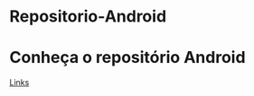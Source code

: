 # Repositorio-Android

<h1> Conheça o repositório Android </h1>

<a href="https://denisrferro.github.io/repositorio-android/">Links</a>
